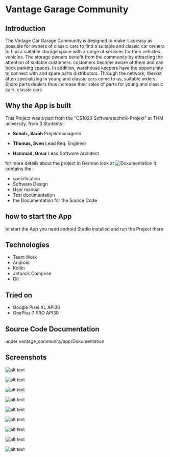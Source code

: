 # Vantage Garage Community

## Introduction
The Vintage Car Garage Community is designed to make it as easy as possible for owners of classic cars to find a suitable
and classic car owners to find a suitable storage space with a range of services for their vehicles.
vehicles.
The storage owners benefit from the community by attracting the attention of suitable customers.
customers become aware of them and can book parking spaces. In addition, warehouse keepers have the opportunity to connect with
and spare parts distributors.
Through the network, Werkst ̈atten specializing in young and classic cars come to us,
suitable orders. Spare parts dealers thus increase their sales of parts for young and classic cars.
classic cars

## Why the App is built
This Project was a part from the "CS1023 Softwaretechnik-Projekt"
at THM university.
from 3 Students :
- **Scholz, Sarah**
Projektmanagerin

- **Thomas, Sven**
Lead Req. Engineer

- **Hammad, Omar**
Lead Software Architect

for more details about the project in German look at
![Dokumentation](https://github.com/omarali1010/vantage-garage-community/tree/main/Dokumente_SWTP_Weyer_GruppeB)
it contains the :
- specification
- Software Design
- User manual
- Test documentation
- the Documentation for the Source Code


## how to start the App

to start the App you need android Studio installed and run the Project there

## Technologies
- Team Work
- Android
- Kotlin
- Jetpack Compose
- Git



## Tried on
* Google Pixel XL API30
* OnePlus 7 PRO API30


## Source Code Documentation
under vantage_community/app/Dokumentation

## Screenshots

![alt text](https://github.com/omarali1010/vantage-garage-community/blob/main/login.jpeg)

![alt text](https://github.com/omarali1010/vantage-garage-community/blob/main/fahrzeug.jpeg)

![alt text](https://github.com/omarali1010/vantage-garage-community/blob/main/lager.jpeg)

![alt text](https://github.com/omarali1010/vantage-garage-community/blob/main/details.jpeg)


![alt text](https://github.com/omarali1010/vantage-garage-community/blob/main/addlager.jpeg)

![alt text](https://github.com/omarali1010/vantage-garage-community/blob/main/searchforlager.jpeg)

![alt text](https://github.com/omarali1010/vantage-garage-community/blob/main/servicebuchen.jpeg)

![alt text](https://github.com/omarali1010/vantage-garage-community/blob/main/postfach.jpeg)

![alt text](https://github.com/omarali1010/vantage-garage-community/blob/main/searchforlager.jpeg)

